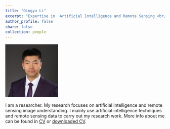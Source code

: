 ```yaml
---
title: "Qingyu Li"
excerpt: "Expertise in  Artificial Intelligence and Remote Sensing <br/><img src='/images/photo.jpg' style='height: 10%; width: 10%; object-fit: contain' alt='Avatar' class='avatar'/>"
author_profile: false
share: false
collection: people
---
```


<img src="/images/photo2.jpg" alt="Avatar" class="avatar"/>

I am a researcher. My research focuses on artificial intelligence and remote sensing image understanding. I mainly use artificial intelligence techniques and remote sensing data to carry out my research work. 
More info about me can be found in [CV](https://lqycrystal.github.io/qingyuli.github.io/cv/) or [downloaded CV](https://github.com/lqycrystal/qingyuli.github.io/blob/main/files/qingyulicv.pdf).

